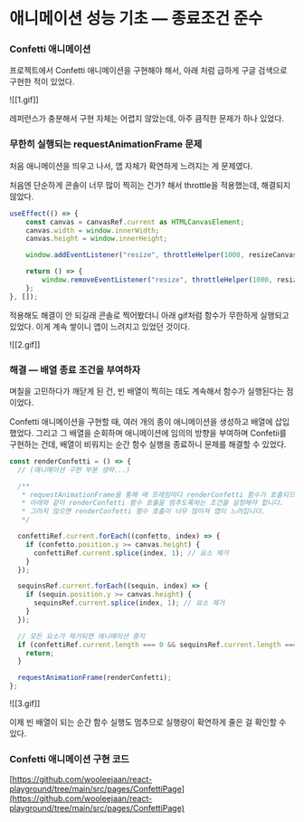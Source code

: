 # 애니메이션 성능 기초 — 종료조건 준수

### Confetti 애니메이션

프로젝트에서 Confetti 애니메이션을 구현해야 해서, 아래 처럼 급하게 구글 검색으로 구현한 적이 있었다.

![[1.gif]]

레퍼런스가 충분해서 구현 자체는 어렵지 않았는데, 아주 큼직한 문제가 하나 있었다.

### 무한히 실행되는 requestAnimationFrame 문제

처음 애니메이션을 띄우고 나서, 앱 자체가 확연하게 느려지는 게 문제였다.

처음엔 단순하게 콘솔이 너무 많이 찍히는 건가? 해서 throttle을 적용했는데, 해결되지 않았다.

```js
useEffect(() => {
	const canvas = canvasRef.current as HTMLCanvasElement;
	canvas.width = window.innerWidth;
	canvas.height = window.innerHeight;

	window.addEventListener("resize", throttleHelper(1000, resizeCanvas));

	return () => {
		window.removeEventListener("resize", throttleHelper(1000, resizeCanvas));
	};
}, []);
```

적용해도 해결이 안 되길래 콘솔로 찍어봤더니 아래 gif처럼 함수가 무한하게 실행되고 있었다. 이게 계속 쌓이니 앱이 느려지고 있었던 것이다.

![[2.gif]]

### 해결 — 배열 종료 조건을 부여하자

며칠을 고민하다가 깨닫게 된 건, 빈 배열이 찍히는 데도 계속해서 함수가 실행된다는 점이었다.

Confetti 애니메이션을 구현할 때, 여러 개의 종이 애니메이션을 생성하고 배열에 삽입했었다. 그리고 그 배열을 순회하며 애니메이션에 임의의 방향을 부여하며 Confetii를 구현하는 건데, 배열이 비워지는 순간 함수 실행을 종료하니 문제를 해결할 수 있었다.

```js
const renderConfetti = () => {
  // (애니메이션 구현 부분 생략...)

  /**
   * requestAnimationFrame을 통해 매 프레임마다 renderConfetti 함수가 호출되므로
   * 아래와 같이 renderConfetti 함수 호출을 멈추도록하는 조건을 설정해야 합니다.
   * 그러지 않으면 renderConfetti 함수 호출이 너무 많아져 앱이 느려집니다.
   */

  confettiRef.current.forEach((confetto, index) => {
    if (confetto.position.y >= canvas.height) {
      confettiRef.current.splice(index, 1); // 요소 제거
    }
  });

  sequinsRef.current.forEach((sequin, index) => {
    if (sequin.position.y >= canvas.height) {
      sequinsRef.current.splice(index, 1); // 요소 제거
    }
  });

  // 모든 요소가 제거되면 애니메이션 중지
  if (confettiRef.current.length === 0 && sequinsRef.current.length === 0) {
    return;
  }

  requestAnimationFrame(renderConfetti);
};
```

![[3.gif]]

이제 빈 배열이 되는 순간 함수 실행도 멈추므로 실행량이 확연하게 줄은 걸 확인할 수 있다.

### Confetti 애니메이션 구현 코드

[https://github.com/wooleejaan/react-playground/tree/main/src/pages/ConfettiPage](https://github.com/wooleejaan/react-playground/tree/main/src/pages/ConfettiPage)
